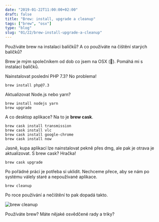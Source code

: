 ```yaml
---
date: "2019-01-22T11:00:00+02:00"
draft: false
title: "Brew: install, upgrade a cleanup"
tags: ["brew", "osx"]
type: "blog"
slug: "01/22/brew-install-upgrade-a-cleanup"
---
```


Používáte brew na instalaci balíčků? A co používáte na čištění starých balíčků?

<!--more-->

Brew je mým společníkem od dob co jsem na OSX (:apple:). Pomáhá mi s instalací balíčků.

Nainstalovat poslední PHP 7.3? No problema!

```
brew install php@7.3
```

Aktualizovat Node.js nebo yarn?

```
brew install nodejs yarn
brew upgrade
```

A co desktop aplikace? Na to je **brew cask**.

```
brew cask install transmission
brew cask install vlc
brew cask install google-chrome
brew cask install now
```

Jasně, kupa aplikací lze nainstalovat pekně přes dmg, ale pak je otrava je aktualizovat. S brew cask? Hračka!

```
brew cask upgrade
```

Po pořádné práci je potřeba si uklidit. Nechceme přece, aby se nám po systému válely staré a nepoužívané aplikace.

```
brew cleanup
```

Po roce používání a nečištění to pak dopadá takto.

![][1]

Používáte brew? Máte nějaké osvědčené rady a triky?

[1]: /misc/blog/2019/01/brew-cleanup.png (brew cleanup)
